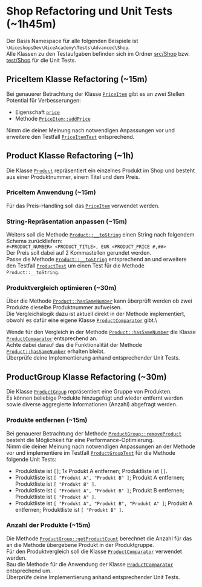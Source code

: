# Shop Refactoring und Unit Tests (~1h45m)

Der Basis Namespace für alle folgenden Beispiele ist `\NiceshopsDev\NiceAcademy\Tests\Advanced\Shop`.\
Alle Klassen zu den Testaufgaben befinden sich im Ordner [src/Shop](src/Shop) bzw. [test/Shop](test/Shop) für die Unit Tests.

## PriceItem Klasse Refactoring (~15m)
Bei genauerer Betrachtung der Klasse [`PriceItem`](src/Shop/PriceItem.php) gibt es an zwei Stellen Potential für Verbesserungen:
- Eigenschaft [`price`](src/Shop/PriceItem.php)
- Methode [`PriceItem::addPrice`](src/Shop/PriceItem.php)

Nimm die deiner Meinung nach notwendigen Anpassungen vor und erweitere den Testfall [`PriceItemTest`](test/Shop/PriceItemTest.php) entsprechend.

## Product Klasse Refactoring (~1h)
Die Klasse [`Product`](src/Shop/Product.php) repräsentiert ein einzelnes Produkt im Shop und besteht aus einer Produktnummer, einem Titel und dem Preis.

### PriceItem Anwendung (~15m)
Für das Preis-Handling soll das [`PriceItem`](src/Shop/PriceItem.php) verwendet werden.

### String-Repräsentation anpassen (~15m)
Weiters soll die Methode [`Product::__toString`](src/Shop/Product.php) einen String nach folgendem Schema zurückliefern:\
`#<PRODUCT_NUMBER> <PRODUCT_TITLE>, EUR <PRODUCT_PRICE #,##>`\
Der Preis soll dabei auf 2 Kommastellen gerundet werden.\
Passe die Methode [`Product::__toString`](src/Shop/Product.php) entsprechend an und erweitere den Testfall [`ProductTest`](test/Shop/ProductTest.php) um einen Test für die Methode `Product::__toString`.

### Produktvergleich optimieren (~30m)
Über die Methode [`Product::hasSameNumber`](src/Shop/Product.php) kann überprüft werden ob zwei Produkte dieselbe Produktnummer aufweisen.\
Die Vergleichslogik dazu ist aktuell direkt in der Methode implementiert, obwohl es dafür eine eigene Klasse [`ProductComparator`](src/Shop/ProductComparator.php) gibt.\

Wende für den Vergleich in der Methode [`Product::hasSameNumber`](src/Shop/Product.php) die Klasse [`ProductComparator`](src/Shop/ProductComparator.php) entsprechend an.\
Achte dabei darauf das die Funktionalität der Methode [`Product::hasSameNumber`](src/Shop/Product.php) erhalten bleibt.\
Überprüfe deine Implementierung anhand entsprechender Unit Tests.

## ProductGroup Klasse Refactoring (~30m)
Die Klasse [`ProductGroup`](src/Shop/ProductGroup.php) repräsentiert eine Gruppe von Produkten.\
Es können beliebige Produkte hinzugefügt und wieder entfernt werden sowie diverse aggregierte Informationen (Anzahl) abgefragt werden.

### Produkte entfernen (~15m)
Bei genauerer Betrachtung der Methode [`ProductGroup::removeProduct`](src/Shop/ProductGroup.php) besteht die Möglichkeit für eine Performance-Optimierung.\
Nimm die deiner Meinung nach notwendigen Anpassungen an der Methode vor und implementiere im Testfall [`ProductGroupTest`](test/Shop/ProductGroupTest.php) für die Methode folgende Unit Tests:
- Produktliste ist `[]`; 1x Produkt A entfernen; Produktliste ist `[]`.
- Produktliste ist `[ "Produkt A", "Produkt B" ]`; Produkt A entfernen; Produktliste ist `[ "Produkt B" ]`. 
- Produktliste ist `[ "Produkt A", "Produkt B" ]`; Produkt B entfernen; Produktliste ist `[ "Produkt A" ]`. 
- Produktliste ist `[ "Produkt A", "Produkt B", "Produkt A" ]`; Produkt A entfernen; Produktliste ist `[ "Produkt B" ]`.

### Anzahl der Produkte (~15m)
Die Methode [`ProductGroup::getProductCount`](src/Shop/ProductGroup.php) berechnet die Anzahl für das an die Methode übergebene Produkt in der Produktgruppe.\
Für den Produktvergleich soll die Klasse [`ProductComparator`](src/Shop/ProductComparator.php) verwendet werden.\
Bau die Methode für die Anwendung der Klasse [`ProductComparator`](src/Shop/ProductComparator.php) entsprechend um.\
Überprüfe deine Implementierung anhand entsprechender Unit Tests.
